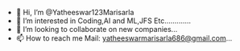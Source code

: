 - 👋 Hi, I’m @Yatheeswar123Marisarla
- 👀 I’m interested in Coding,AI and ML,JFS Etc.............
- 💞️ I’m looking to collaborate on new companies...
- 📫 How to reach me Mail: yatheeswarmarisarla686@gmail.com...

<!---
Yatheeswar123Marisarla/Yatheeswar123Marisarla is a ✨ special ✨ repository because its `README.md` (this file) appears on your GitHub profile.
You can click the Preview link to take a look at your changes.
--->
